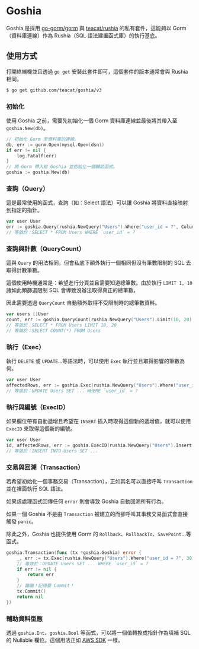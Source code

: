# Goshia

Goshia 是採用 [go-gorm/gorm](https://github.com/go-gorm/gorm/) 與 [teacat/rushia](https://github.com/teacat/rushia/) 的私有套件，這能夠以 Gorm（資料庫連線）作為 Rushia（SQL 語法建置函式庫）的執行基底。

## 使用方式

打開終端機並且透過 `go get` 安裝此套件即可，這個套件的版本通常會與 Rushia 相同。

```bash
$ go get github.com/teacat/goshia/v3
```

### 初始化

使用 Goshia 之前，需要先初始化一個 Gorm 資料庫連線並最後將其帶入至 `goshia.New(db)`。

```go
// 初始化 Gorm 至資料庫的連線。
db, err := gorm.Open(mysql.Open(dsn))
if err != nil {
    log.Fatalf(err)
}
// 將 Gorm 帶入給 Goshia 並初始化一個輔助函式。
goshia := goshia.New(db)
```

### 查詢（Query）

這是最常使用的函式，查詢（如：Select 語法）可以讓 Goshia 將資料直接映射到指定的指針。

```go
var user User
err := goshia.Query(rushia.NewQuery("Users").Where("user_id = ?", ColumnUserID, 10).Select(), &user)
// 等效於：SELECT * FROM Users WHERE `user_id` = ?
```

### 查詢與計數（QueryCount）

這與 `Query` 的用法相同，但會私底下額外執行一個相同但沒有筆數限制的 SQL 去取得計數筆數。

這個使用時機通常是：希望進行分頁並且需要知道總筆數。由於執行 `LIMIT 1, 10` 諸如此類篩選限制 SQL 會導致沒辦法取得真正的總筆數，

因此需要透過 `QueryCount` 自動額外取得不受限制時的總筆數資料。

```go
var users []User
count, err := goshia.QueryCount(rushia.NewQuery("Users").Limit(10, 20).Select(), &users)
// 等效於：SELECT * FROM Users LIMIT 10, 20
// 等效於：SELECT COUNT(*) FROM Users
```

### 執行（Exec）

執行 `DELETE` 或 `UPDATE`…等語法時，可以使用 `Exec` 執行並且取得影響的筆數為何。

```go
var user User
affectedRows, err := goshia.Exec(rushia.NewQuery("Users").Where("user_id = ?", 30).Update(user))
// 等效於：UPDATE Users SET ... WHERE `user_id` = ?
```

### 執行與編號（ExecID）

如果欄位帶有自動遞增且希望在 `INSERT` 插入時取得這個新的遞增值，就可以使用 `ExecID` 來取得這個新的編號。

```go
var user User
id, affectedRows, err := goshia.ExecID(rushia.NewQuery("Users").Insert(user))
// 等效於：INSERT INTO Users SET ...
```

### 交易與回溯（Transaction）

若希望初始化一個事務交易（Transaction），正如其名可以直接呼叫 `Transaction` 並在裡面執行 SQL 語法。

如果該處理函式回傳任何 `error` 則會導致 Goshia 自動回溯所有行為。

如果一個 Goshia 不是由 `Transaction` 被建立的而卻呼叫其事務交易函式會直接觸發 `panic`。

除此之外，Goshia 也提供使用 Gorm 的 `Rollback`、`RollbackTo`、`SavePoint`…等函式。

```go
goshia.Transaction(func (tx *goshia.Goshia) error {
    _, err := tx.Exec(rushia.NewQuery("Users").Where("user_id = ?", 30).Update(user))
    // 等效於：UPDATE Users SET ... WHERE `user_id` = ?
    if err != nil {
        return err
    }
    // 蹦蹦！記得要 Commit！
    tx.Commit()
    return nil
})
```

### 輔助資料型態

透過 `goshia.Int`、`goshia.Bool` 等函式，可以將一個值轉換成指針作為填補 SQL 的 Nullable 欄位。這個用法正如 [AWS SDK](https://docs.aws.amazon.com/sdk-for-go/api/aws/) 一樣。
